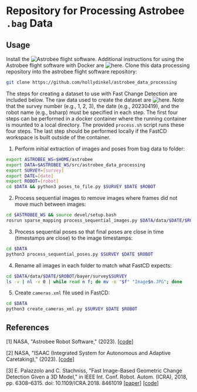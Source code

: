 # Repository for Processing Astrobee `.bag` Data

## Usage

Install the ![Astrobee flight software](https://github.com/nasa/astrobee). Additional instructions for using the Astrobee flight software with Docker are ![here](https://docs.google.com/document/d/1Wx54si5_24rz0kJie31X54PIk_k_owT6qzlziGnAWYc/edit?usp=sharing). Clone this data processing repository into the astrobee flight software repository:

```bash
git clone https://github.com/hollydinkel/astrobee_data_processing
```

The steps for creating a dataset to use with Fast Change Detection are included below. The raw data used to create the dataset are ![here](https://drive.google.com/drive/folders/1mBr_7hCGb8cP5V2ny_jZI7lhxymfJc7W?usp=sharing). Note that the survey number (e.g., 1, 2, 3), the date (e.g., 20230419), and the robot name (e.g., bsharp) must be specified in each step. The first four steps can be performed in a docker container where the running container is mounted to a local directory. The provided `process.sh` script runs these four steps. The last step should be performed locally if the FastCD workspace is built outside of the container.

1. Perform initial extraction of images and poses from bag data to folder:
```bash
export ASTROBEE_WS=$HOME/astrobee
export DATA=$ASTROBEE_WS/src/astrobee_data_processing
export SURVEY=[survey]
export DATE=[date]
export ROBOT=[robot]
cd $DATA && python3 poses_to_file.py $SURVEY $DATE $ROBOT
```

2. Process sequential images to remove images where frames did not move much between images:

```bash
cd $ASTROBEE_WS && source devel/setup.bash
rosrun sparse_mapping process_sequential_images.py $DATA/data/$DATE/$ROBOT/bayer/survey$SURVEY $ASTROBEE_WS/src/astrobee/config
```

3. Process sequential poses so that final poses are close in time (timestamps are close) to the image timestamps:

```bash
cd $DATA
python3 process_sequential_poses.py $SURVEY $DATE $ROBOT
```

4. Rename all images in each folder to match what FastCD expects:
```bash
cd $DATA/data/$DATE/$ROBOT/bayer/survey$SURVEY
ls -v | nl -v 0 | while read n f; do mv -n "$f" "Image$n.JPG"; done
```

5. Create `cameras.xml` file used in FastCD:

```bash
cd $DATA
python3 create_cameras_xml.py $SURVEY $DATE $ROBOT
```

## **References**
<a id="1">[1]</a> 
NASA, "Astrobee Robot Software," (2023). [[code]](https://github.com/nasa/astrobee)

<a id="2">[2]</a> 
NASA, "ISAAC (Integrated System for Autonomous and Adaptive Caretaking)," (2023). [[code]](https://github.com/nasa/isaac)

<a id="3">[3]</a> 
E. Palazzolo and C. Stachniss, "Fast Image-Based Geometric Change Detection Given a 3D Model," in IEEE Int. Conf. Robot. Autom. (ICRA), 2018, pp. 6308–6315. doi: 10.1109/ICRA.2018.
8461019 [[paper]](https://ieeexplore.ieee.org/document/8461019) [[code]](https://github.com/PRBonn/fast_change_detection)